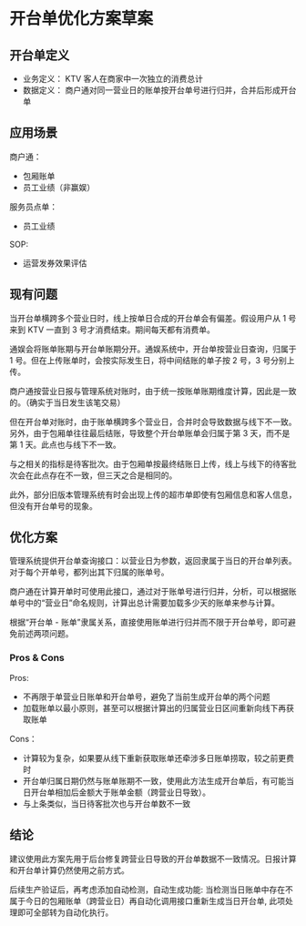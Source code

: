 # 开台单优化方案草案

## 开台单定义

- 业务定义： KTV 客人在商家中一次独立的消费总计
- 数据定义： 商户通对同一营业日的账单按开台单号进行归并，合并后形成开台单

## 应用场景

商户通：

- 包厢账单
- 员工业绩（非赢娱）

服务员点单：

- 员工业绩

SOP:

- 运营发券效果评估

## 现有问题

当开台单横跨多个营业日时，线上按单日合成的开台单会有偏差。假设用户从 1 号来到 KTV 一直到 3 号才消费结束。期间每天都有消费单。

通娱会将账单账期与开台单账期分开。通娱系统中，开台单按营业日查询，归属于 1 号。但在上传账单时，会按实际发生日，将中间结账的单子按 2 号，3 号分别上传。

商户通按营业日报与管理系统对账时，由于统一按账单账期维度计算，因此是一致的。（确实于当日发生该笔交易）

但在开台单对账时，由于账单横跨多个营业日，合并时会导致数据与线下不一致。另外，由于包厢单往往最后结账，导致整个开台单账单会归属于第 3 天，而不是第 1 天。此点也与线下不一致。

与之相关的指标是待客批次。由于包厢单按最终结账日上传，线上与线下的待客批次会在此点存在不一致，但三天之合是相同的。

此外，部分旧版本管理系统有时会出现上传的超市单即使有包厢信息和客人信息，但没有开台单号的现象。

## 优化方案

管理系统提供开台单查询接口：以营业日为参数，返回隶属于当日的开台单列表。对于每个开单号，都列出其下归属的账单号。

商户通在计算开单时可使用此接口，通过对于账单号进行归并，分析，可以根据账单号中的“营业日”命名规则，计算出总计需要加载多少天的账单来参与计算。

根据“开台单 - 账单”隶属关系，直接使用账单进行归并而不限于开台单号，即可避免前述两项问题。

### Pros & Cons

Pros:

- 不再限于单营业日账单和开台单号，避免了当前生成开台单的两个问题
- 加载账单以最小原则，甚至可以根据计算出的归属营业日区间重新向线下再获取账单

Cons：

- 计算较为复杂，如果要从线下重新获取账单还牵涉多日账单捞取，较之前更费时
- 开台单归属日期仍然与账单账期不一致，使用此方法生成开台单后，有可能当日开台单相加后金额大于账单金额（跨营业日导致）。
- 与上条类似，当日待客批次也与开台单数不一致

## 结论

建议使用此方案先用于后台修复跨营业日导致的开台单数据不一致情况。日报计算和开台单计算仍然使用之前方式。

后续生产验证后，再考虑添加自动检测，自动生成功能: 当检测当日账单中存在不属于今日的包厢账单（跨营业日）再自动化调用接口重新生成当日开台单, 此项处理即可全部转为自动化执行。
